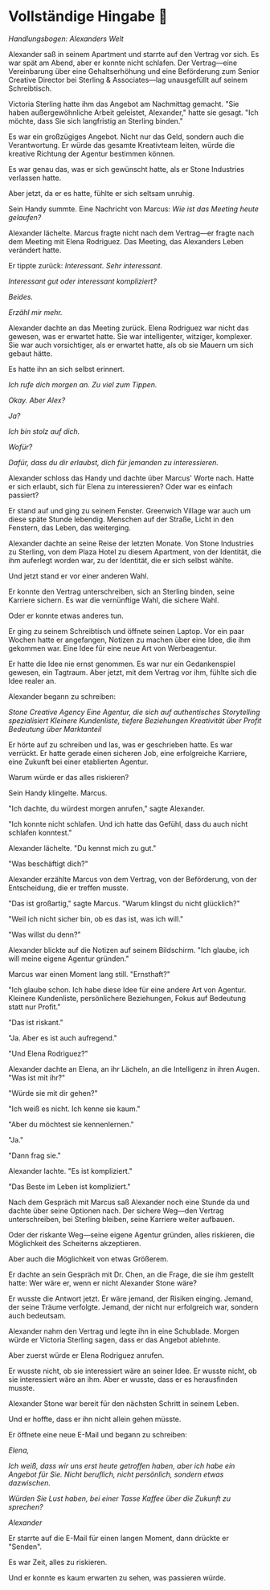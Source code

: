 # Vollständige Hingabe 💼

*Handlungsbogen: Alexanders Welt*

Alexander saß in seinem Apartment und starrte auf den Vertrag vor sich. Es war spät am Abend, aber er konnte nicht schlafen. Der Vertrag—eine Vereinbarung über eine Gehaltserhöhung und eine Beförderung zum Senior Creative Director bei Sterling & Associates—lag unausgefüllt auf seinem Schreibtisch.

Victoria Sterling hatte ihm das Angebot am Nachmittag gemacht. "Sie haben außergewöhnliche Arbeit geleistet, Alexander," hatte sie gesagt. "Ich möchte, dass Sie sich langfristig an Sterling binden."

Es war ein großzügiges Angebot. Nicht nur das Geld, sondern auch die Verantwortung. Er würde das gesamte Kreativteam leiten, würde die kreative Richtung der Agentur bestimmen können.

Es war genau das, was er sich gewünscht hatte, als er Stone Industries verlassen hatte.

Aber jetzt, da er es hatte, fühlte er sich seltsam unruhig.

Sein Handy summte. Eine Nachricht von Marcus: *Wie ist das Meeting heute gelaufen?*

Alexander lächelte. Marcus fragte nicht nach dem Vertrag—er fragte nach dem Meeting mit Elena Rodriguez. Das Meeting, das Alexanders Leben verändert hatte.

Er tippte zurück: *Interessant. Sehr interessant.*

*Interessant gut oder interessant kompliziert?*

*Beides.*

*Erzähl mir mehr.*

Alexander dachte an das Meeting zurück. Elena Rodriguez war nicht das gewesen, was er erwartet hatte. Sie war intelligenter, witziger, komplexer. Sie war auch vorsichtiger, als er erwartet hatte, als ob sie Mauern um sich gebaut hätte.

Es hatte ihn an sich selbst erinnert.

*Ich rufe dich morgen an. Zu viel zum Tippen.*

*Okay. Aber Alex?*

*Ja?*

*Ich bin stolz auf dich.*

*Wofür?*

*Dafür, dass du dir erlaubst, dich für jemanden zu interessieren.*

Alexander schloss das Handy und dachte über Marcus' Worte nach. Hatte er sich erlaubt, sich für Elena zu interessieren? Oder war es einfach passiert?

Er stand auf und ging zu seinem Fenster. Greenwich Village war auch um diese späte Stunde lebendig. Menschen auf der Straße, Licht in den Fenstern, das Leben, das weiterging.

Alexander dachte an seine Reise der letzten Monate. Von Stone Industries zu Sterling, von dem Plaza Hotel zu diesem Apartment, von der Identität, die ihm auferlegt worden war, zu der Identität, die er sich selbst wählte.

Und jetzt stand er vor einer anderen Wahl.

Er konnte den Vertrag unterschreiben, sich an Sterling binden, seine Karriere sichern. Es war die vernünftige Wahl, die sichere Wahl.

Oder er konnte etwas anderes tun.

Er ging zu seinem Schreibtisch und öffnete seinen Laptop. Vor ein paar Wochen hatte er angefangen, Notizen zu machen über eine Idee, die ihm gekommen war. Eine Idee für eine neue Art von Werbeagentur.

Er hatte die Idee nie ernst genommen. Es war nur ein Gedankenspiel gewesen, ein Tagtraum. Aber jetzt, mit dem Vertrag vor ihm, fühlte sich die Idee realer an.

Alexander begann zu schreiben:

*Stone Creative Agency*
*Eine Agentur, die sich auf authentisches Storytelling spezialisiert*
*Kleinere Kundenliste, tiefere Beziehungen*
*Kreativität über Profit*
*Bedeutung über Marktanteil*

Er hörte auf zu schreiben und las, was er geschrieben hatte. Es war verrückt. Er hatte gerade einen sicheren Job, eine erfolgreiche Karriere, eine Zukunft bei einer etablierten Agentur.

Warum würde er das alles riskieren?

Sein Handy klingelte. Marcus.

"Ich dachte, du würdest morgen anrufen," sagte Alexander.

"Ich konnte nicht schlafen. Und ich hatte das Gefühl, dass du auch nicht schlafen konntest."

Alexander lächelte. "Du kennst mich zu gut."

"Was beschäftigt dich?"

Alexander erzählte Marcus von dem Vertrag, von der Beförderung, von der Entscheidung, die er treffen musste.

"Das ist großartig," sagte Marcus. "Warum klingst du nicht glücklich?"

"Weil ich nicht sicher bin, ob es das ist, was ich will."

"Was willst du denn?"

Alexander blickte auf die Notizen auf seinem Bildschirm. "Ich glaube, ich will meine eigene Agentur gründen."

Marcus war einen Moment lang still. "Ernsthaft?"

"Ich glaube schon. Ich habe diese Idee für eine andere Art von Agentur. Kleinere Kundenliste, persönlichere Beziehungen, Fokus auf Bedeutung statt nur Profit."

"Das ist riskant."

"Ja. Aber es ist auch aufregend."

"Und Elena Rodriguez?"

Alexander dachte an Elena, an ihr Lächeln, an die Intelligenz in ihren Augen. "Was ist mit ihr?"

"Würde sie mit dir gehen?"

"Ich weiß es nicht. Ich kenne sie kaum."

"Aber du möchtest sie kennenlernen."

"Ja."

"Dann frag sie."

Alexander lachte. "Es ist kompliziert."

"Das Beste im Leben ist kompliziert."

Nach dem Gespräch mit Marcus saß Alexander noch eine Stunde da und dachte über seine Optionen nach. Der sichere Weg—den Vertrag unterschreiben, bei Sterling bleiben, seine Karriere weiter aufbauen.

Oder der riskante Weg—seine eigene Agentur gründen, alles riskieren, die Möglichkeit des Scheiterns akzeptieren.

Aber auch die Möglichkeit von etwas Größerem.

Er dachte an sein Gespräch mit Dr. Chen, an die Frage, die sie ihm gestellt hatte: Wer wäre er, wenn er nicht Alexander Stone wäre?

Er wusste die Antwort jetzt. Er wäre jemand, der Risiken einging. Jemand, der seine Träume verfolgte. Jemand, der nicht nur erfolgreich war, sondern auch bedeutsam.

Alexander nahm den Vertrag und legte ihn in eine Schublade. Morgen würde er Victoria Sterling sagen, dass er das Angebot ablehnte.

Aber zuerst würde er Elena Rodriguez anrufen.

Er wusste nicht, ob sie interessiert wäre an seiner Idee. Er wusste nicht, ob sie interessiert wäre an ihm. Aber er wusste, dass er es herausfinden musste.

Alexander Stone war bereit für den nächsten Schritt in seinem Leben.

Und er hoffte, dass er ihn nicht allein gehen müsste.

Er öffnete eine neue E-Mail und begann zu schreiben:

*Elena,*

*Ich weiß, dass wir uns erst heute getroffen haben, aber ich habe ein Angebot für Sie. Nicht beruflich, nicht persönlich, sondern etwas dazwischen.*

*Würden Sie Lust haben, bei einer Tasse Kaffee über die Zukunft zu sprechen?*

*Alexander*

Er starrte auf die E-Mail für einen langen Moment, dann drückte er "Senden".

Es war Zeit, alles zu riskieren.

Und er konnte es kaum erwarten zu sehen, was passieren würde.